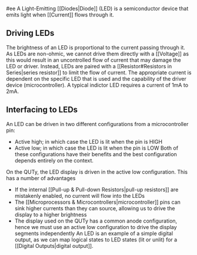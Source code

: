#ee
A Light-Emitting [[Diodes|Diode]] (LED) is a semiconductor device that emits light when [[Current]] flows through it. 

## Driving LEDs
The brightness of an LED is proportional to the current passing through it. As LEDs are non-ohmic, we cannot drive them directly with a [[Voltage]] as this would result in an uncontrolled flow of current that may damage the LED or driver.
Instead, LEDs are paired with a [[Resistor#Resistors in Series|series resistor]] to limit the flow of current. The appropriate current is dependent on the specific LED that is used and the capability of the driver device (microcontroller). A typical indictor LED requires a current of 1mA to 2mA.


## Interfacing to LEDs
An LED can be driven in two different configurations from a microcontroller pin:
- Active high; in which case the LED is lit when the pin is HIGH
- Active low; in which case the LED is lit when the pin is LOW
Both of these configurations have their benefits and the best configuration depends entirely on the context.

On the QUTy, the LED display is driven in the active low configuration. This has a number of advantages
- If the internal [[Pull-up & Pull-down Resistors|pull-up resistors]] are mistakenly enabled, no current will flow into the LEDs
- The [[Microprocessors & Microcontrollers|microcontroller]] pins can sink higher currents than they can source, allowing us to drive the display to a higher brightness
- The display used on the QUTy has a common anode configuration, hence we must use an active low configuration to drive the display segments independently 
An LED is an example of a simple digital output, as we can map logical states to LED states (lit or unlit) for a [[Digital Outputs|digital output]].